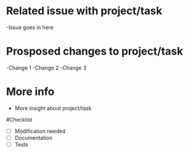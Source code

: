# Related issue with project/task
-Issue goes in here


# Prosposed changes to project/task
-Change 1
-Change 2
-Change 3


# More info
- More insight about project/task


#Checklist
- [ ] Modification needed
- [ ] Documentation
- [ ] Tests
